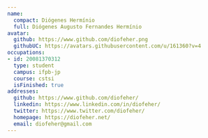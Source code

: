 ```yaml
---
name:
  compact: Diógenes Hermínio
  full: Diógenes Augusto Fernandes Hermínio
avatar:
  github: https://www.github.com/diofeher.png
  githubUC: https://avatars.githubusercontent.com/u/161360?v=4
occupations:
- id: 20081370312
  type: student
  campus: ifpb-jp
  course: cstsi
  isFinished: true
addresses:
  github: https://www.github.com/diofeher/
  linkedin: https://www.linkedin.com/in/diofeher/
  twitter: https://www.twitter.com/diofeher/
  homepage: https://diofeher.net/
  email: diofeher@gmail.com
---
```

